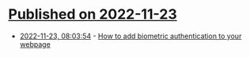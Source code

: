 # [Published on 2022-11-23](index.md)

* [2022-11-23, 08:03:54](https://news.ycombinator.com/item?id=33716430) - [How to add biometric authentication to your webpage](https://stackoverflow.blog/2022/11/16/biometric-authentication-for-web-devs/)
